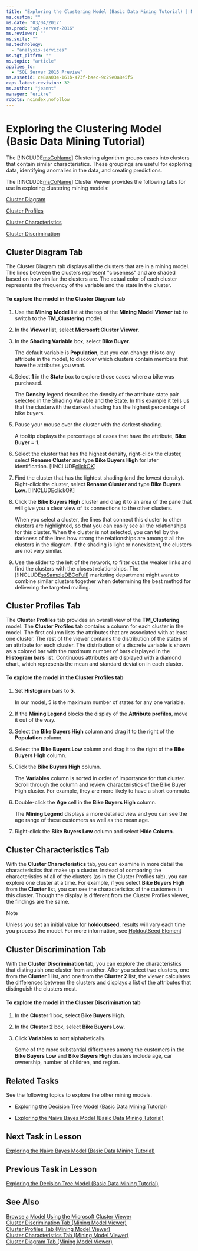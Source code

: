 ```yaml
---
title: "Exploring the Clustering Model (Basic Data Mining Tutorial) | Microsoft Docs"
ms.custom: ""
ms.date: "03/04/2017"
ms.prod: "sql-server-2016"
ms.reviewer: ""
ms.suite: ""
ms.technology: 
  - "analysis-services"
ms.tgt_pltfrm: ""
ms.topic: "article"
applies_to: 
  - "SQL Server 2016 Preview"
ms.assetid: ce8aa034-161b-473f-baec-9c29e0a8e5f5
caps.latest.revision: 32
ms.author: "jeannt"
manager: "erikre"
robots: noindex,nofollow
---
```

# Exploring the Clustering Model (Basic Data Mining Tutorial)
The [!INCLUDE[msCoName](../a9notintoc/includes/msconame-md.md)] Clustering algorithm groups cases into clusters that contain similar characteristics. These groupings are useful for exploring data, identifying anomalies in the data, and creating predictions.  
  
The [!INCLUDE[msCoName](../a9notintoc/includes/msconame-md.md)] Cluster Viewer provides the following tabs for use in exploring clustering mining models:  
  
[Cluster Diagram](#ClusterDiagramTab)  
  
[Cluster Profiles](#ClusterProfilesTab)  
  
[Cluster Characteristics](#ClusterCharacteristicsTab)  
  
[Cluster Discrimination](#ClusterDiscriminationTab)  
  
## <a name="ClusterDiagramTab"></a>Cluster Diagram Tab  
The Cluster Diagram tab displays all the clusters that are in a mining model. The lines between the clusters represent "closeness" and are shaded based on how similar the clusters are. The actual color of each cluster represents the frequency of the variable and the state in the cluster.  
  
#### To explore the model in the Cluster Diagram tab  
  
1.  Use the **Mining Model** list at the top of the **Mining Model Viewer** tab to switch to the **TM_Clustering** model.  
  
2.  In the **Viewer** list, select **Microsoft Cluster Viewer**.  
  
3.  In the **Shading Variable** box, select **Bike Buyer**.  
  
    The default variable is **Population**, but you can change this to any attribute in the model, to discover which clusters contain members that have the attributes you want.  
  
4.  Select **1** in the **State** box to explore those cases where a bike was purchased.  
  
    The **Density** legend describes the density of the attribute state pair selected in the Shading Variable and the State. In this example it tells us that the clusterwith the darkest shading has the highest percentage of bike buyers.  
  
5.  Pause your mouse over the cluster with the darkest shading.  
  
    A tooltip displays the percentage of cases that have the attribute, **Bike Buyer = 1**.  
  
6.  Select the cluster that has the highest density, right-click the cluster, select **Rename Cluster** and type **Bike Buyers High** for later identification. [!INCLUDE[clickOK](../a9notintoc/includes/clickok-md.md)]  
  
7.  Find the cluster that has the lightest shading (and the lowest density). Right-click the cluster, select **Rename Cluster** and type **Bike Buyers Low**. [!INCLUDE[clickOK](../a9notintoc/includes/clickok-md.md)]  
  
8.  Click the **Bike Buyers High** cluster and drag it to an area of the pane that will give you a clear view of its connections to the other clusters.  
  
    When you select a cluster, the lines that connect this cluster to other clusters are highlighted, so that you can easily see all the relationships for this cluster. When the cluster is not selected, you can tell by the darkness of the lines how strong the relationships are amongst all the clusters in the diagram. If the shading is light or nonexistent, the clusters are not very similar.  
  
9. Use the slider to the left of the network, to filter out the weaker links and find the clusters with the closest relationships. The [!INCLUDE[ssSampleDBCoFull](../a9notintoc/includes/sssampledbcofull-md.md)] marketing department might want to combine similar clusters together when determining the best method for delivering the targeted mailing.  
  
  
## <a name="ClusterProfilesTab"></a>Cluster Profiles Tab  
The **Cluster Profiles** tab provides an overall view of the **TM_Clustering** model. The **Cluster Profiles** tab contains a column for each cluster in the model. The first column lists the attributes that are associated with at least one cluster. The rest of the viewer contains the distribution of the states of an attribute for each cluster. The distribution of a discrete variable is shown as a colored bar with the maximum number of bars displayed in the **Histogram bars** list. Continuous attributes are displayed with a diamond chart, which represents the mean and standard deviation in each cluster.  
  
#### To explore the model in the Cluster Profiles tab  
  
1.  Set **Histogram** bars to **5**.  
  
    In our model, 5 is the maximum number of states for any one variable.  
  
2.  If the **Mining Legend** blocks the display of the **Attribute profiles**, move it out of the way.  
  
3.  Select the **Bike Buyers High** column and drag it to the right of the **Population** column.  
  
4.  Select the **Bike Buyers Low** column and drag it to the right of the **Bike Buyers High** column.  
  
5.  Click the **Bike Buyers High** column.  
  
    The **Variables** column is sorted in order of importance for that cluster. Scroll through the column and review characteristics of the Bike Buyer High cluster. For example, they are more likely to have a short commute.  
  
6.  Double-click the **Age** cell in the **Bike Buyers High** column.  
  
    The **Mining Legend** displays a more detailed view and you can see the age range of these customers as well as the mean age.  
  
7.  Right-click the **Bike Buyers Low** column and select **Hide Column**.  
  
  
## <a name="ClusterCharacteristicsTab"></a>Cluster Characteristics Tab  
With the **Cluster Characteristics** tab, you can examine in more detail the characteristics that make up a cluster. Instead of comparing the characteristics of all of the clusters (as in the Cluster Profiles tab), you can explore one cluster at a time. For example, if you select **Bike Buyers High** from the **Cluster** list, you can see the characteristics of the customers in this cluster. Though the display is different from the Cluster Profiles viewer, the findings are the same.  
  
> [!NOTE]  
> Unless you set an initial value for **holdoutseed**, results will vary each time you process the model. For more information, see [HoldoutSeed Element](../analysis-services/scripting/properties/holdoutseed-element.md)  
  
  
## <a name="ClusterDiscriminationTab"></a>Cluster Discrimination Tab  
With the **Cluster Discrimination** tab, you can explore the characteristics that distinguish one cluster from another. After you select two clusters, one from the **Cluster 1** list, and one from the **Cluster 2** list, the viewer calculates the differences between the clusters and displays a list of the attributes that distinguish the clusters most.  
  
#### To explore the model in the Cluster Discrimination tab  
  
1.  In the **Cluster 1** box, select **Bike Buyers High**.  
  
2.  In the **Cluster 2** box, select **Bike Buyers Low**.  
  
3.  Click **Variables** to sort alphabetically.  
  
    Some of the more substantial differences among the customers in the **Bike Buyers Low** and **Bike Buyers High** clusters include age, car ownership, number of children, and region.  
  
## Related Tasks  
See the following topics to explore the other mining models.  
  
-   [Exploring the Decision Tree Model &#40;Basic Data Mining Tutorial&#41;](../a9notintoc/exploring-the-decision-tree-model-basic-data-mining-tutorial.md)  
  
-   [Exploring the Naive Bayes Model &#40;Basic Data Mining Tutorial&#41;](../a9notintoc/exploring-the-naive-bayes-model-basic-data-mining-tutorial.md)  
  
## Next Task in Lesson  
[Exploring the Naive Bayes Model &#40;Basic Data Mining Tutorial&#41;](../a9notintoc/exploring-the-naive-bayes-model-basic-data-mining-tutorial.md)  
  
## Previous Task in Lesson  
[Exploring the Decision Tree Model &#40;Basic Data Mining Tutorial&#41;](../a9notintoc/exploring-the-decision-tree-model-basic-data-mining-tutorial.md)  
  
## See Also  
[Browse a Model Using the Microsoft Cluster Viewer](../analysis-services/data-mining/browse-a-model-using-the-microsoft-cluster-viewer.md)  
[Cluster Discrimination Tab &#40;Mining Model Viewer&#41;](../a9retired/cluster-discrimination-tab-mining-model-viewer.md)  
[Cluster Profiles Tab &#40;Mining Model Viewer&#41;](../a9retired/cluster-profiles-tab-mining-model-viewer.md)  
[Cluster Characteristics Tab &#40;Mining Model Viewer&#41;](../a9retired/cluster-characteristics-tab-mining-model-viewer.md)  
[Cluster Diagram Tab &#40;Mining Model Viewer&#41;](../a9retired/cluster-diagram-tab-mining-model-viewer.md)  
  
